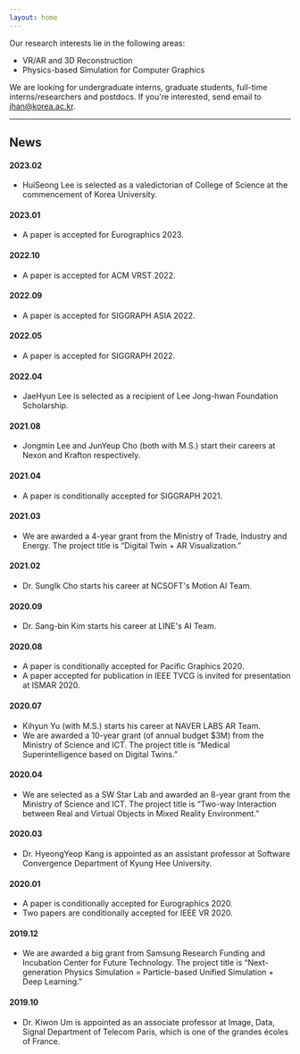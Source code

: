 ```yaml
---
layout: home
---
```


Our research interests lie in the following areas:
* VR/AR and 3D Reconstruction
* Physics-based Simulation for Computer Graphics

We are looking for undergraduate interns, graduate students, full-time interns/researchers and postdocs.
If you're interested, send email to jhan@korea.ac.kr.

<hr>

## News
#### 2023.02
* HuiSeong Lee is selected as a valedictorian of College of Science at the commencement of Korea University.

#### 2023.01
* A paper is accepted for Eurographics 2023.

#### 2022.10
* A paper is accepted for ACM VRST 2022.

#### 2022.09
* A paper is accepted for SIGGRAPH ASIA 2022.

#### 2022.05
* A paper is accepted for SIGGRAPH 2022.

#### 2022.04
* JaeHyun Lee is selected as a recipient of Lee Jong-hwan Foundation Scholarship.

#### 2021.08
* Jongmin Lee and JunYeup Cho (both with M.S.) start their careers at Nexon and Krafton respectively.

#### 2021.04
* A paper is conditionally accepted for SIGGRAPH 2021.

#### 2021.03
* We are awarded a 4-year grant from the Ministry of Trade, Industry and Energy. The project title is “Digital Twin + AR Visualization.”

#### 2021.02
* Dr. SungIk Cho starts his career at NCSOFT's Motion AI Team.

#### 2020.09
* Dr. Sang-bin Kim starts his career at LINE's AI Team.

#### 2020.08
* A paper is conditionally accepted for Pacific Graphics 2020.
* A paper accepted for publication in IEEE TVCG is invited for presentation at ISMAR 2020.

#### 2020.07
* Kihyun Yu (with M.S.) starts his career at NAVER LABS AR Team.
* We are awarded a 10-year grant (of annual budget $3M) from the Ministry of Science and ICT. The project title is “Medical Superintelligence based on Digital Twins.”

#### 2020.04
* We are selected as a SW Star Lab and awarded an 8-year grant from the Ministry of Science and ICT. The project title is “Two-way Interaction between Real and Virtual Objects in Mixed Reality Environment.”

#### 2020.03
* Dr. HyeongYeop Kang is appointed as an assistant professor at Software Convergence Department of Kyung Hee University.

#### 2020.01
* A paper is conditionally accepted for Eurographics 2020.
* Two papers are conditionally accepted for IEEE VR 2020.

#### 2019.12
* We are awarded a big grant from Samsung Research Funding and Incubation Center for Future Technology. The project title is “Next-generation Physics Simulation = Particle-based Unified Simulation + Deep Learning.”

#### 2019.10
* Dr. Kiwon Um is appointed as an associate professor at Image, Data, Signal Department of Telecom Paris, which is one of the grandes écoles of France.
